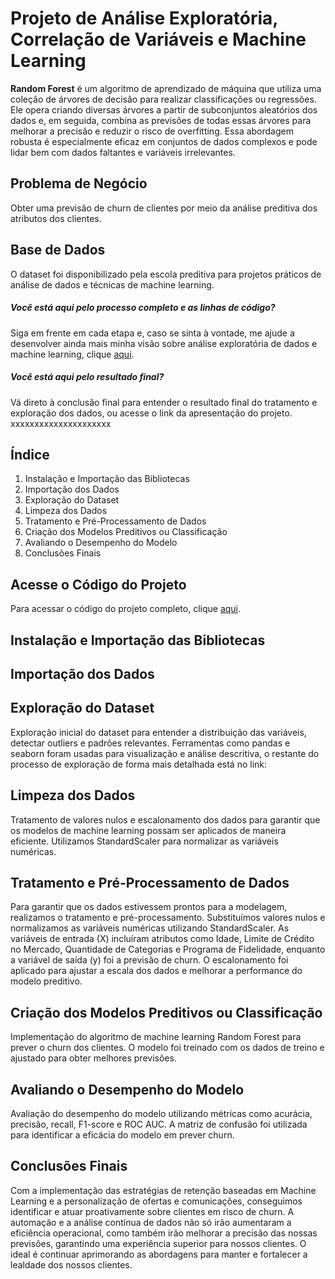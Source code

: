 # Projeto de Análise Exploratória, Correlação de Variáveis e Machine Learning

**Random Forest** é um algoritmo de aprendizado de máquina que utiliza uma coleção de árvores de decisão para realizar classificações ou regressões. Ele opera criando diversas árvores a partir de subconjuntos aleatórios dos dados e, em seguida, combina as previsões de todas essas árvores para melhorar a precisão e reduzir o risco de overfitting. Essa abordagem robusta é especialmente eficaz em conjuntos de dados complexos e pode lidar bem com dados faltantes e variáveis irrelevantes.

## Problema de Negócio

Obter uma previsão de churn de clientes por meio da análise preditiva dos atributos dos clientes.

## Base de Dados

O dataset foi disponibilizado pela escola preditiva para projetos práticos de análise de dados e técnicas de machine learning.

##### Você está aqui pelo processo completo e as linhas de código?

Siga em frente em cada etapa e, caso se sinta à vontade, me ajude a desenvolver ainda mais minha visão sobre análise exploratória de dados e machine learning, clique [aqui](https://github.com/Faustoalemos/Projeto_churn_machine_learning/blob/main/Machine%20Learning%20-%20Churn%20de%20aplicativo%20-%20Random%20Forest.v4.ipynb). 

##### Você está aqui pelo resultado final?

Vá direto à conclusão final para entender o resultado final do tratamento e exploração dos dados, ou acesse o link da apresentação do projeto. xxxxxxxxxxxxxxxxxxxxx

## Índice

1. Instalação e Importação das Bibliotecas
2. Importação dos Dados
3. Exploração do Dataset
4. Limpeza dos Dados
5. Tratamento e Pré-Processamento de Dados
6. Criação dos Modelos Preditivos ou Classificação
7. Avaliando o Desempenho do Modelo
8. Conclusões Finais


## Acesse o Código do Projeto

Para acessar o código do projeto completo, clique [aqui](https://github.com/Faustoalemos/Projeto_churn_machine_learning/blob/main/Machine%20Learning%20-%20Churn%20de%20aplicativo%20-%20Random%20Forest.v4.ipynb).

## Instalação e Importação das Bibliotecas

## Importação dos Dados

## Exploração do Dataset

Exploração inicial do dataset para entender a distribuição das variáveis, detectar outliers e padrões relevantes. Ferramentas como pandas e seaborn foram usadas para visualização e análise descritiva, o restante do processo de exploração de forma mais detalhada está no link:

## Limpeza dos Dados

Tratamento de valores nulos e escalonamento dos dados para garantir que os modelos de machine learning possam ser aplicados de maneira eficiente. Utilizamos StandardScaler para normalizar as variáveis numéricas.

## Tratamento e Pré-Processamento de Dados

Para garantir que os dados estivessem prontos para a modelagem, realizamos o tratamento e pré-processamento. Substituímos valores nulos e normalizamos as variáveis numéricas utilizando StandardScaler. As variáveis de entrada (X) incluíram atributos como Idade, Limite de Crédito no Mercado, Quantidade de Categorias e Programa de Fidelidade, enquanto a variável de saída (y) foi a previsão de churn. O escalonamento foi aplicado para ajustar a escala dos dados e melhorar a performance do modelo preditivo.

## Criação dos Modelos Preditivos ou Classificação

Implementação do algoritmo de machine learning Random Forest para prever o churn dos clientes. O modelo foi treinado com os dados de treino e ajustado para obter melhores previsões.

## Avaliando o Desempenho do Modelo

Avaliação do desempenho do modelo utilizando métricas como acurácia, precisão, recall, F1-score e ROC AUC. A matriz de confusão foi utilizada para identificar a eficácia do modelo em prever churn.

## Conclusões Finais

Com a implementação das estratégias de retenção baseadas em Machine Learning e a personalização de ofertas e comunicações, conseguimos identificar e atuar proativamente sobre clientes em risco de churn. A automação e a análise contínua de dados não só irão aumentaram a eficiência operacional, como também irão melhorar a precisão das nossas previsões, garantindo uma experiência superior para nossos clientes. O ideal é continuar aprimorando as abordagens para manter e fortalecer a lealdade dos nossos clientes.
